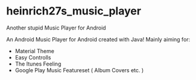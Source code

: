 # heinrich27s_music_player
Another stupid Music Player for Android


An Android Music Player for Android created with Java!
Mainly aiming for:
- Material Theme
- Easy Controlls
- The Itunes Feeling
- Google Play Music Featureset ( Album Covers etc. )
